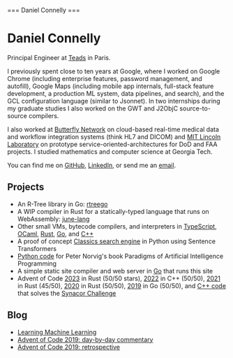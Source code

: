 === Daniel Connelly ===

# Daniel Connelly

Principal Engineer at [Teads](https://www.teads.com/) in Paris.

I previously spent close to ten years at Google, where I worked on Google Chrome (including enterprise features, password management, and autofill), Google Maps (including mobile app internals, full-stack feature development, a production ML system, data pipelines, and search), and the GCL configuration language (similar to Jsonnet). In two internships during my graduate studies I also worked on the GWT and J2ObjC source-to-source compilers.

I also worked at [Butterfly Network](https://www.butterflynetwork.com/) on cloud-based real-time medical data and workflow integration systems (think HL7 and DICOM) and [MIT Lincoln Laboratory](https://www.ll.mit.edu/) on prototype service-oriented-architectures for DoD and FAA projects. I studied mathematics and computer science at Georgia Tech.

You can find me on [GitHub](https://github.com/dhconnelly/), [LinkedIn](https://www.linkedin.com/in/dhconnelly/), or send me an [email](mailto:dhconnelly@gmail.com).

## Projects

- An R-Tree library in Go: [rtreego](https://github.com/dhconnelly/rtreego)
- A WIP compiler in Rust for a statically-typed language that runs on WebAssembly: [june-lang](https://github.com/dhconnelly/june-lang)
- Other small VMs, bytecode compilers, and interpreters in [TypeScript](https://github.com/dhconnelly/parents), [OCaml](https://github.com/dhconnelly/ungulate), [Rust](https://github.com/dhconnelly/crab), [Go](https://github.com/dhconnelly/yalig), and [C++](https://github.com/dhconnelly/ts)
- A proof of concept [Classics search engine](https://github.com/dhconnelly/exquiro-poc) in Python using Sentence Transformers
- [Python code](https://github.com/dhconnelly/paip-python) for Peter Norvig's book Paradigms of Artificial Intelligence Programming
- A simple static site compiler and web server in [Go](https://github.com/dhconnelly/sss) that runs this site
- Advent of Code [2023](https://github.com/dhconnelly/advent-of-code-2023) in Rust (50/50 stars), [2022](https://github.com/dhconnelly/advent-of-code-2022) in C++ (50/50), [2021](https://github.com/dhconnelly/advent-of-code-2021) in Rust (45/50), [2020](https://github.com/dhconnelly/advent-of-code-2020) in Rust (50/50), [2019](https://github.com/dhconnelly/advent-of-code-2019) in Go (50/50), and [C++ code](https://github.com/dhconnelly/synacorpp) that solves the [Synacor Challenge](https://www.reddit.com/r/adventofcode/comments/11pjsxk/synacor_challenge_unable_to_load_domain_is_it/)

## Blog

- [Learning Machine Learning](/ml-notes.html)
- [Advent of Code 2019: day-by-day commentary](/advent-of-code-2019-commentary.html)
- [Advent of Code 2019: retrospective](/advent-of-code-2019-retrospective.html)
